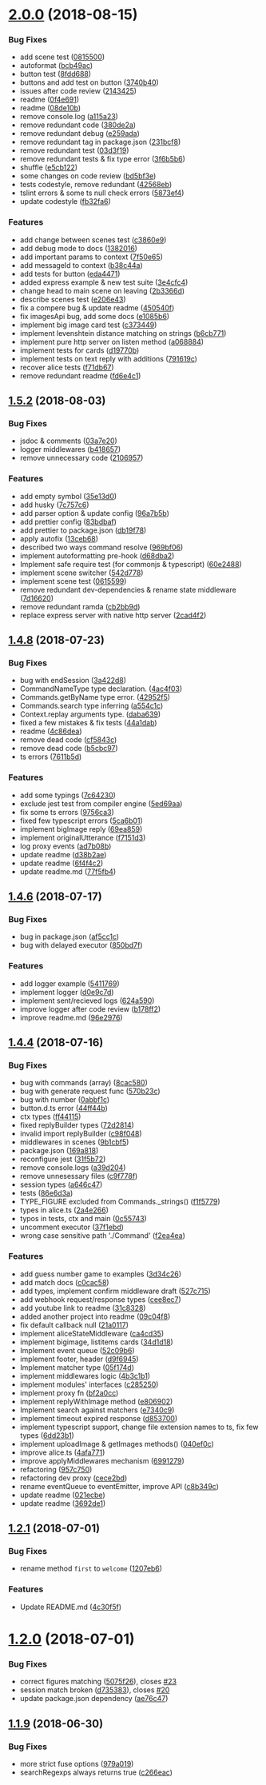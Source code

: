 <a name="2.0.0"></a>
# [2.0.0](https://github.com/fletcherist/yandex-dialogs-sdk/compare/v1.5.2...v2.0.0) (2018-08-15)


### Bug Fixes

* add scene test ([0815500](https://github.com/fletcherist/yandex-dialogs-sdk/commit/0815500))
* autoformat ([bcb49ac](https://github.com/fletcherist/yandex-dialogs-sdk/commit/bcb49ac))
* button test ([8fdd688](https://github.com/fletcherist/yandex-dialogs-sdk/commit/8fdd688))
* buttons and add test on button ([3740b40](https://github.com/fletcherist/yandex-dialogs-sdk/commit/3740b40))
* issues after code review ([2143425](https://github.com/fletcherist/yandex-dialogs-sdk/commit/2143425))
* readme ([0f4e691](https://github.com/fletcherist/yandex-dialogs-sdk/commit/0f4e691))
* readme ([08de10b](https://github.com/fletcherist/yandex-dialogs-sdk/commit/08de10b))
* remove console.log ([a115a23](https://github.com/fletcherist/yandex-dialogs-sdk/commit/a115a23))
* remove redundant code ([380de2a](https://github.com/fletcherist/yandex-dialogs-sdk/commit/380de2a))
* remove redundant debug ([e259ada](https://github.com/fletcherist/yandex-dialogs-sdk/commit/e259ada))
* remove redundant tag in package.json ([231bcf8](https://github.com/fletcherist/yandex-dialogs-sdk/commit/231bcf8))
* remove redundant test ([03d3f19](https://github.com/fletcherist/yandex-dialogs-sdk/commit/03d3f19))
* remove redundant tests & fix type error ([3f6b5b6](https://github.com/fletcherist/yandex-dialogs-sdk/commit/3f6b5b6))
* shuffle ([e5cb122](https://github.com/fletcherist/yandex-dialogs-sdk/commit/e5cb122))
* some changes on code review ([bd5bf3e](https://github.com/fletcherist/yandex-dialogs-sdk/commit/bd5bf3e))
* tests codestyle, remove redundant ([42568eb](https://github.com/fletcherist/yandex-dialogs-sdk/commit/42568eb))
* tslint errors & some ts null check errors ([5873ef4](https://github.com/fletcherist/yandex-dialogs-sdk/commit/5873ef4))
* update codestyle ([fb32fa6](https://github.com/fletcherist/yandex-dialogs-sdk/commit/fb32fa6))


### Features

* add change between scenes test ([c3860e9](https://github.com/fletcherist/yandex-dialogs-sdk/commit/c3860e9))
* add debug mode to docs ([1382016](https://github.com/fletcherist/yandex-dialogs-sdk/commit/1382016))
* add important params to context ([7f50e65](https://github.com/fletcherist/yandex-dialogs-sdk/commit/7f50e65))
* add messageId to context ([b38c44a](https://github.com/fletcherist/yandex-dialogs-sdk/commit/b38c44a))
* add tests for button ([eda4471](https://github.com/fletcherist/yandex-dialogs-sdk/commit/eda4471))
* added express example & new test suite ([3e4cfc4](https://github.com/fletcherist/yandex-dialogs-sdk/commit/3e4cfc4))
* change head to main scene on leaving ([2b3366d](https://github.com/fletcherist/yandex-dialogs-sdk/commit/2b3366d))
* describe scenes test ([e206e43](https://github.com/fletcherist/yandex-dialogs-sdk/commit/e206e43))
* fix a compere bug & update readme ([450540f](https://github.com/fletcherist/yandex-dialogs-sdk/commit/450540f))
* fix imagesApi bug, add some docs ([e1085b6](https://github.com/fletcherist/yandex-dialogs-sdk/commit/e1085b6))
* implement big image card test ([c373449](https://github.com/fletcherist/yandex-dialogs-sdk/commit/c373449))
* implement levenshtein distance matching on strings ([b6cb771](https://github.com/fletcherist/yandex-dialogs-sdk/commit/b6cb771))
* implement pure http server on listen method ([a068884](https://github.com/fletcherist/yandex-dialogs-sdk/commit/a068884))
* implement tests for cards ([d19770b](https://github.com/fletcherist/yandex-dialogs-sdk/commit/d19770b))
* implement tests on text reply with additions ([791619c](https://github.com/fletcherist/yandex-dialogs-sdk/commit/791619c))
* recover alice tests ([f71db67](https://github.com/fletcherist/yandex-dialogs-sdk/commit/f71db67))
* remove redundant readme ([fd6e4c1](https://github.com/fletcherist/yandex-dialogs-sdk/commit/fd6e4c1))



<a name="1.5.2"></a>
## [1.5.2](https://github.com/fletcherist/yandex-dialogs-sdk/compare/v1.4.8...v1.5.2) (2018-08-03)


### Bug Fixes

* jsdoc & comments ([03a7e20](https://github.com/fletcherist/yandex-dialogs-sdk/commit/03a7e20))
* logger middlewares ([b418657](https://github.com/fletcherist/yandex-dialogs-sdk/commit/b418657))
* remove unnecessary code ([2106957](https://github.com/fletcherist/yandex-dialogs-sdk/commit/2106957))


### Features

* add empty symbol ([35e13d0](https://github.com/fletcherist/yandex-dialogs-sdk/commit/35e13d0))
* add husky ([7c757c6](https://github.com/fletcherist/yandex-dialogs-sdk/commit/7c757c6))
* add parser option & update config ([96a7b5b](https://github.com/fletcherist/yandex-dialogs-sdk/commit/96a7b5b))
* add prettier config ([83bdbaf](https://github.com/fletcherist/yandex-dialogs-sdk/commit/83bdbaf))
* add prettier to package.json ([db19f78](https://github.com/fletcherist/yandex-dialogs-sdk/commit/db19f78))
* apply autofix ([13ceb68](https://github.com/fletcherist/yandex-dialogs-sdk/commit/13ceb68))
* described two ways command resolve ([969bf06](https://github.com/fletcherist/yandex-dialogs-sdk/commit/969bf06))
* implement autoformatting pre-hook ([d68dba2](https://github.com/fletcherist/yandex-dialogs-sdk/commit/d68dba2))
* Implement safe require test (for commonjs & typescript) ([60e2488](https://github.com/fletcherist/yandex-dialogs-sdk/commit/60e2488))
* implement scene switcher ([542d778](https://github.com/fletcherist/yandex-dialogs-sdk/commit/542d778))
* implement scene test ([0615599](https://github.com/fletcherist/yandex-dialogs-sdk/commit/0615599))
* remove redundant dev-dependencies & rename state middleware ([7d16620](https://github.com/fletcherist/yandex-dialogs-sdk/commit/7d16620))
* remove redundant ramda ([cb2bb9d](https://github.com/fletcherist/yandex-dialogs-sdk/commit/cb2bb9d))
* replace express server with native http server ([2cad4f2](https://github.com/fletcherist/yandex-dialogs-sdk/commit/2cad4f2))



<a name="1.4.8"></a>
## [1.4.8](https://github.com/fletcherist/yandex-dialogs-sdk/compare/v1.4.6...v1.4.8) (2018-07-23)


### Bug Fixes

* bug with endSession ([3a422d8](https://github.com/fletcherist/yandex-dialogs-sdk/commit/3a422d8))
* CommandNameType type declaration. ([4ac4f03](https://github.com/fletcherist/yandex-dialogs-sdk/commit/4ac4f03))
* Commands.getByName type error. ([42952f5](https://github.com/fletcherist/yandex-dialogs-sdk/commit/42952f5))
* Commands.search type inferring ([a554c1c](https://github.com/fletcherist/yandex-dialogs-sdk/commit/a554c1c))
* Context.replay arguments type. ([daba639](https://github.com/fletcherist/yandex-dialogs-sdk/commit/daba639))
* fixed a few mistakes & fix tests ([44a1dab](https://github.com/fletcherist/yandex-dialogs-sdk/commit/44a1dab))
* readme ([4c86dea](https://github.com/fletcherist/yandex-dialogs-sdk/commit/4c86dea))
* remove dead code ([cf5843c](https://github.com/fletcherist/yandex-dialogs-sdk/commit/cf5843c))
* remove dead code ([b5cbc97](https://github.com/fletcherist/yandex-dialogs-sdk/commit/b5cbc97))
* ts errors ([7611b5d](https://github.com/fletcherist/yandex-dialogs-sdk/commit/7611b5d))


### Features

* add some typings ([7c64230](https://github.com/fletcherist/yandex-dialogs-sdk/commit/7c64230))
* exclude jest test from compiler engine ([5ed69aa](https://github.com/fletcherist/yandex-dialogs-sdk/commit/5ed69aa))
* fix some ts errors ([9756ca3](https://github.com/fletcherist/yandex-dialogs-sdk/commit/9756ca3))
* fixed few typescript errors ([5ca6b01](https://github.com/fletcherist/yandex-dialogs-sdk/commit/5ca6b01))
* implement bigImage reply ([69ea859](https://github.com/fletcherist/yandex-dialogs-sdk/commit/69ea859))
* implement originalUtterance ([f7151d3](https://github.com/fletcherist/yandex-dialogs-sdk/commit/f7151d3))
* log proxy events ([ad7b08b](https://github.com/fletcherist/yandex-dialogs-sdk/commit/ad7b08b))
* update readme ([d38b2ae](https://github.com/fletcherist/yandex-dialogs-sdk/commit/d38b2ae))
* update readme ([6f4f4c2](https://github.com/fletcherist/yandex-dialogs-sdk/commit/6f4f4c2))
* update readme.md ([77f5fb4](https://github.com/fletcherist/yandex-dialogs-sdk/commit/77f5fb4))



<a name="1.4.6"></a>
## [1.4.6](https://github.com/fletcherist/yandex-dialogs-sdk/compare/v1.4.4...v1.4.6) (2018-07-17)


### Bug Fixes

* bug in package.json ([af5cc1c](https://github.com/fletcherist/yandex-dialogs-sdk/commit/af5cc1c))
* bug with delayed executor ([850bd7f](https://github.com/fletcherist/yandex-dialogs-sdk/commit/850bd7f))


### Features

* add logger example ([5411769](https://github.com/fletcherist/yandex-dialogs-sdk/commit/5411769))
* implement logger ([d0e9c7d](https://github.com/fletcherist/yandex-dialogs-sdk/commit/d0e9c7d))
* implement sent/recieved logs ([624a590](https://github.com/fletcherist/yandex-dialogs-sdk/commit/624a590))
* improve logger after code review ([b178ff2](https://github.com/fletcherist/yandex-dialogs-sdk/commit/b178ff2))
* improve readme.md ([96e2976](https://github.com/fletcherist/yandex-dialogs-sdk/commit/96e2976))



<a name="1.4.4"></a>
## [1.4.4](https://github.com/fletcherist/yandex-dialogs-sdk/compare/1.4.4...v1.4.4) (2018-07-16)


### Bug Fixes

* bug with commands (array) ([8cac580](https://github.com/fletcherist/yandex-dialogs-sdk/commit/8cac580))
* bug with generate request func ([570b23c](https://github.com/fletcherist/yandex-dialogs-sdk/commit/570b23c))
* bug with number ([0abbf1c](https://github.com/fletcherist/yandex-dialogs-sdk/commit/0abbf1c))
* button.d.ts error ([44ff44b](https://github.com/fletcherist/yandex-dialogs-sdk/commit/44ff44b))
* ctx types ([ff44115](https://github.com/fletcherist/yandex-dialogs-sdk/commit/ff44115))
* fixed replyBuilder types ([72d2814](https://github.com/fletcherist/yandex-dialogs-sdk/commit/72d2814))
* invalid import replyBuilder ([c98f048](https://github.com/fletcherist/yandex-dialogs-sdk/commit/c98f048))
* middlewares in scenes ([9b1cbf5](https://github.com/fletcherist/yandex-dialogs-sdk/commit/9b1cbf5))
* package.json ([169a818](https://github.com/fletcherist/yandex-dialogs-sdk/commit/169a818))
* reconfigure jest ([31f5b72](https://github.com/fletcherist/yandex-dialogs-sdk/commit/31f5b72))
* remove console.logs ([a39d204](https://github.com/fletcherist/yandex-dialogs-sdk/commit/a39d204))
* remove unnesessary files ([c9f778f](https://github.com/fletcherist/yandex-dialogs-sdk/commit/c9f778f))
* session types ([a646c47](https://github.com/fletcherist/yandex-dialogs-sdk/commit/a646c47))
* tests ([86e6d3a](https://github.com/fletcherist/yandex-dialogs-sdk/commit/86e6d3a))
* TYPE_FIGURE excluded from Commands._strings() ([f1f5779](https://github.com/fletcherist/yandex-dialogs-sdk/commit/f1f5779))
* types in alice.ts ([2a4e266](https://github.com/fletcherist/yandex-dialogs-sdk/commit/2a4e266))
* typos in tests, ctx and main ([0c55743](https://github.com/fletcherist/yandex-dialogs-sdk/commit/0c55743))
* uncomment executor ([37f1ebd](https://github.com/fletcherist/yandex-dialogs-sdk/commit/37f1ebd))
* wrong case sensitive path './Command' ([f2ea4ea](https://github.com/fletcherist/yandex-dialogs-sdk/commit/f2ea4ea))


### Features

* add guess number game to examples ([3d34c26](https://github.com/fletcherist/yandex-dialogs-sdk/commit/3d34c26))
* add match docs ([c0cac58](https://github.com/fletcherist/yandex-dialogs-sdk/commit/c0cac58))
* add types, implement confirm middleware draft ([527c715](https://github.com/fletcherist/yandex-dialogs-sdk/commit/527c715))
* add webhook request/response types ([cee8ec7](https://github.com/fletcherist/yandex-dialogs-sdk/commit/cee8ec7))
* add youtube link to readme ([31c8328](https://github.com/fletcherist/yandex-dialogs-sdk/commit/31c8328))
* added another project into readme ([09c04f8](https://github.com/fletcherist/yandex-dialogs-sdk/commit/09c04f8))
* fix default callback null ([21a0117](https://github.com/fletcherist/yandex-dialogs-sdk/commit/21a0117))
* implement aliceStateMiddleware ([ca4cd35](https://github.com/fletcherist/yandex-dialogs-sdk/commit/ca4cd35))
* implement bigimage, listitems cards ([34d1d18](https://github.com/fletcherist/yandex-dialogs-sdk/commit/34d1d18))
* Implement event queue ([52c09b6](https://github.com/fletcherist/yandex-dialogs-sdk/commit/52c09b6))
* implement footer, header ([d9f6945](https://github.com/fletcherist/yandex-dialogs-sdk/commit/d9f6945))
* Implement matcher type ([05f174d](https://github.com/fletcherist/yandex-dialogs-sdk/commit/05f174d))
* implement middlewares logic ([4b3c1b1](https://github.com/fletcherist/yandex-dialogs-sdk/commit/4b3c1b1))
* implement modules' interfaces ([c285250](https://github.com/fletcherist/yandex-dialogs-sdk/commit/c285250))
* implement proxy fn ([bf2a0cc](https://github.com/fletcherist/yandex-dialogs-sdk/commit/bf2a0cc))
* implement replyWithImage method ([e806902](https://github.com/fletcherist/yandex-dialogs-sdk/commit/e806902))
* Implement search against matchers ([e7340c9](https://github.com/fletcherist/yandex-dialogs-sdk/commit/e7340c9))
* implement timeout expired response ([d853700](https://github.com/fletcherist/yandex-dialogs-sdk/commit/d853700))
* implement typescript support, change file extension names to ts, fix few types ([6dd23b1](https://github.com/fletcherist/yandex-dialogs-sdk/commit/6dd23b1))
* implement uploadImage & getImages methods() ([040ef0c](https://github.com/fletcherist/yandex-dialogs-sdk/commit/040ef0c))
* improve alice.ts ([4afa771](https://github.com/fletcherist/yandex-dialogs-sdk/commit/4afa771))
* improve applyMiddlewares mechanism ([6991279](https://github.com/fletcherist/yandex-dialogs-sdk/commit/6991279))
* refactoring ([957c750](https://github.com/fletcherist/yandex-dialogs-sdk/commit/957c750))
* refactoring dev proxy ([cece2bd](https://github.com/fletcherist/yandex-dialogs-sdk/commit/cece2bd))
* rename eventQueue to eventEmitter, improve API ([c8b349c](https://github.com/fletcherist/yandex-dialogs-sdk/commit/c8b349c))
* update readme ([021ecbe](https://github.com/fletcherist/yandex-dialogs-sdk/commit/021ecbe))
* update readme ([3692de1](https://github.com/fletcherist/yandex-dialogs-sdk/commit/3692de1))



<a name="1.2.1"></a>
## [1.2.1](https://github.com/fletcherist/yandex-dialogs-sdk/compare/v1.2.0...v1.2.1) (2018-07-01)


### Bug Fixes

* rename method `first` to `welcome` ([1207eb6](https://github.com/fletcherist/yandex-dialogs-sdk/commit/1207eb6))


### Features

* Update README.md ([4c30f5f](https://github.com/fletcherist/yandex-dialogs-sdk/commit/4c30f5f))



<a name="1.2.0"></a>
# [1.2.0](https://github.com/fletcherist/yandex-dialogs-sdk/compare/v1.1.9...v1.2.0) (2018-07-01)


### Bug Fixes

* correct figures matching ([5075f26](https://github.com/fletcherist/yandex-dialogs-sdk/commit/5075f26)), closes [#23](https://github.com/fletcherist/yandex-dialogs-sdk/issues/23)
* session match broken ([d735383](https://github.com/fletcherist/yandex-dialogs-sdk/commit/d735383)), closes [#20](https://github.com/fletcherist/yandex-dialogs-sdk/issues/20)
* update package.json dependency ([ae76c47](https://github.com/fletcherist/yandex-dialogs-sdk/commit/ae76c47))



<a name="1.1.9"></a>
## [1.1.9](https://github.com/fletcherist/yandex-dialogs-sdk/compare/c266eac...v1.1.9) (2018-06-30)


### Bug Fixes

* more strict fuse options ([979a019](https://github.com/fletcherist/yandex-dialogs-sdk/commit/979a019))
* searchRegexps always returns true ([c266eac](https://github.com/fletcherist/yandex-dialogs-sdk/commit/c266eac))



